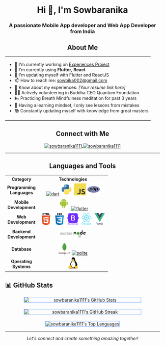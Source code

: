 <h1 align="center">Hi 👋, I'm Sowbaranika</h1>
<h3 align="center">A passionate Mobile App developer and Web App Developer from India</h3>

<div align="center">

## About Me

</div>

<table align="center">
  <tr>
    <td>
      <ul>
        <li>🔭 I'm currently working on <a href="https://github.com/Sowbaranika1111/Experiences-Project-2">Experiences Project</a></li>
        <li>🌱 I'm currently using <strong>Flutter, React</strong></li>
        <li>🚀 I'm updating myself with Flutter and ReactJS</li>
        <li>📫 How to reach me: <a href="mailto:sowbika002@gmail.com">sowbika002@gmail.com</a></li>
        <li>📄 Know about my experiences: <em>[Your resume link here]</em></li>
        <li>🧘‍♀️ Actively volunteering in Buddha CEO Quantum Foundation</li>
        <li>🌬️ Practicing Breath Mindfulness meditation for past 3 years</li>
        <li>🧠 Having a learning mindset, I only see lessons from mistakes</li>
        <li>📚 Constantly updating myself with knowledge from great masters</li>
      </ul>
    </td>
  </tr>
</table>

<div align="center">

## Connect with Me

<p>
  <a href="https://linkedin.com/in/sowbaranika1111" target="blank">
    <img align="center" src="https://raw.githubusercontent.com/rahuldkjain/github-profile-readme-generator/master/src/images/icons/Social/linked-in-alt.svg" alt="sowbaranika1111" height="30" width="40" />
  </a>
  <a href="https://www.hackerrank.com/sowbaranika1111" target="blank">
    <img align="center" src="https://raw.githubusercontent.com/rahuldkjain/github-profile-readme-generator/master/src/images/icons/Social/hackerrank.svg" alt="sowbaranika1111" height="30" width="40" />
  </a>
</p>

</div>

---

<h2 align="center">Languages and Tools</h2>

<table align="center">
  <tr>
    <th align="center">Category</th>
    <th align="center">Technologies</th>
  </tr>
  <tr>
    <td align="center"><strong>Programming<br>Languages</strong></td>
    <td align="center">
      <a href="https://dart.dev" target="_blank" rel="noreferrer"><img src="https://www.vectorlogo.zone/logos/dartlang/dartlang-icon.svg" alt="dart" width="40" height="40"/></a> 
      <a href="https://www.python.org" target="_blank" rel="noreferrer"><img src="https://raw.githubusercontent.com/devicons/devicon/master/icons/python/python-original.svg" alt="python" width="40" height="40"/></a>
      <a href="https://developer.mozilla.org/en-US/docs/Web/JavaScript" target="_blank" rel="noreferrer"><img src="https://raw.githubusercontent.com/devicons/devicon/master/icons/javascript/javascript-original.svg" alt="javascript" width="40" height="40"/></a> 
      <a href="https://www.php.net" target="_blank" rel="noreferrer"><img src="https://raw.githubusercontent.com/devicons/devicon/master/icons/php/php-original.svg" alt="php" width="40" height="40"/></a>
    </td>
  </tr>
  <tr>
    <td align="center"><strong>Mobile<br>Development</strong></td>
    <td align="center">
      <a href="https://developer.android.com" target="_blank" rel="noreferrer"><img src="https://raw.githubusercontent.com/devicons/devicon/master/icons/android/android-original-wordmark.svg" alt="android" width="40" height="40"/></a> 
      <a href="https://flutter.dev" target="_blank" rel="noreferrer"><img src="https://www.vectorlogo.zone/logos/flutterio/flutterio-icon.svg" alt="flutter" width="40" height="40"/></a>
    </td>
  </tr>
  <tr>
    <td align="center"><strong>Web<br>Development</strong></td>
    <td align="center">
      <a href="https://www.w3.org/html/" target="_blank" rel="noreferrer"><img src="https://raw.githubusercontent.com/devicons/devicon/master/icons/html5/html5-original-wordmark.svg" alt="html5" width="40" height="40"/></a> 
      <a href="https://www.w3schools.com/css/" target="_blank" rel="noreferrer"><img src="https://raw.githubusercontent.com/devicons/devicon/master/icons/css3/css3-original-wordmark.svg" alt="css3" width="40" height="40"/></a> 
      <a href="https://getbootstrap.com" target="_blank" rel="noreferrer"><img src="https://raw.githubusercontent.com/devicons/devicon/master/icons/bootstrap/bootstrap-plain-wordmark.svg" alt="bootstrap" width="40" height="40"/></a> 
      <a href="https://reactjs.org/" target="_blank" rel="noreferrer"><img src="https://raw.githubusercontent.com/devicons/devicon/master/icons/react/react-original-wordmark.svg" alt="react" width="40" height="40"/></a> 
      <a href="https://vuejs.org/" target="_blank" rel="noreferrer"><img src="https://raw.githubusercontent.com/devicons/devicon/master/icons/vuejs/vuejs-original-wordmark.svg" alt="vuejs" width="40" height="40"/></a>
    </td>
  </tr>
  <tr>
    <td align="center"><strong>Backend<br>Development</strong></td>
    <td align="center">
      <a href="https://expressjs.com" target="_blank" rel="noreferrer"><img src="https://raw.githubusercontent.com/devicons/devicon/master/icons/express/express-original-wordmark.svg" alt="express" width="40" height="40"/></a> 
      <a href="https://nodejs.org" target="_blank" rel="noreferrer"><img src="https://raw.githubusercontent.com/devicons/devicon/master/icons/nodejs/nodejs-original-wordmark.svg" alt="nodejs" width="40" height="40"/></a>
    </td>
  </tr>
  <tr>
    <td align="center"><strong>Database</strong></td>
    <td align="center">
      <a href="https://www.mongodb.com/" target="_blank" rel="noreferrer"><img src="https://raw.githubusercontent.com/devicons/devicon/master/icons/mongodb/mongodb-original-wordmark.svg" alt="mongodb" width="40" height="40"/></a> 
      <a href="https://www.sqlite.org/" target="_blank" rel="noreferrer"><img src="https://www.vectorlogo.zone/logos/sqlite/sqlite-icon.svg" alt="sqlite" width="40" height="40"/></a>
    </td>
  </tr>
  <tr>
    <td align="center"><strong>Operating<br>Systems</strong></td>
    <td align="center">
      <a href="https://www.linux.org/" target="_blank" rel="noreferrer"><img src="https://raw.githubusercontent.com/devicons/devicon/master/icons/linux/linux-original.svg" alt="linux" width="40" height="40"/></a>
    </td>
  </tr>
</table>

## 📊 GitHub Stats

<div align="center" style="display: flex; flex-wrap: wrap; justify-content: center; gap: 20px;">
  <img width="380" src="https://github-readme-stats.vercel.app/api?username=sowbaranika1111&show_icons=true&locale=en&hide=stars,issues&theme=radical&border_radius=10" alt="sowbaranika1111's GitHub Stats" style="border: 1px solid #70a5fd;" />
  <img width="380" src="https://github-readme-streak-stats.herokuapp.com/?user=sowbaranika1111&theme=radical&border_radius=10" alt="sowbaranika1111's GitHub Streak" style="border: 1px solid #70a5fd;" />
</div>

<div align="center" style="margin-top: 20px;">
  <img width="380" src="https://github-readme-stats.vercel.app/api/top-langs?username=sowbaranika1111&show_icons=true&locale=en&layout=compact&langs_count=6&theme=radical&border_radius=10" alt="sowbaranika1111's Top Languages" style="border: 1px solid #70a5fd;" />
</div>

---

<p align="center">
  <i>Let's connect and create something amazing together!</i>
</p>
